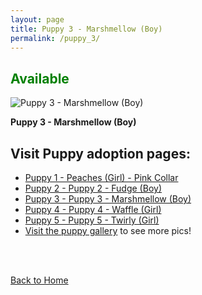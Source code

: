 ```yaml
---
layout: page
title: Puppy 3 - Marshmellow (Boy)
permalink: /puppy_3/
---
```


<h2><span style="color:green;">Available</span> </h2>


 <div class="gallery-item">
    <img src="https://imagedelivery.net/t3wCsGMKGPWUV8JSaoSPtQ/9f1596a8-1577-4d51-8442-68552d6f6700/public" alt="Puppy 3 - Marshmellow (Boy)">
    <p><strong>Puppy 3 - Marshmellow (Boy)</strong> </p>
</div>


## Visit Puppy adoption pages:
- [Puppy 1 - Peaches (Girl) - Pink Collar](/puppy_1/)
- [Puppy 2 - Puppy 2 - Fudge (Boy)](/puppy_2/)
- [Puppy 3 - Puppy 3 - Marshmellow (Boy)](/puppy_3/)
- [Puppy 4 - Puppy 4 - Waffle (Girl)](/puppy_4/)
- [Puppy 5 - Puppy 5 - Twirly (Girl)](/puppy_5/)
- [Visit the puppy gallery](/puppy_gallery/) to see more pics!

</br>
</br>

[Back to Home](/)
